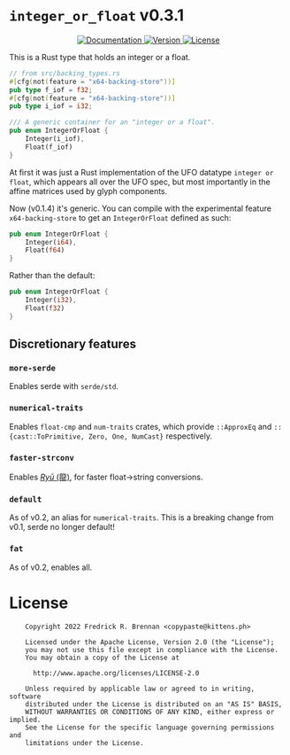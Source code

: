 # `integer_or_float` v0.3.1

<div align="center">
  <a href="https://docs.rs/integer_or_float">
    <img src="https://docs.rs/integer_or_float/badge.svg" alt="Documentation">
  </a>
  <a href="https://crates.io/crates/integer_or_float">
    <img src="https://img.shields.io/crates/v/integer_or_float.svg" alt="Version">
  </a>
  <a href="https://github.com/MFEK/integer_or_float.rlib/blob/master/LICENSE">
    <img src="https://img.shields.io/crates/l/integer_or_float.svg" alt="License">
  </a>
</div>

This is a Rust type that holds an integer or a float.

```rust
// from src/backing_types.rs
#[cfg(not(feature = "x64-backing-store"))]
pub type f_iof = f32;
#[cfg(not(feature = "x64-backing-store"))]
pub type i_iof = i32;

/// A generic container for an "integer or a float".
pub enum IntegerOrFloat {
    Integer(i_iof),
    Float(f_iof)
}
```

At first it was just a Rust implementation of the UFO datatype `integer or float`, which appears all over the UFO spec, but most importantly in the affine matrices used by glyph components.

Now (v0.1.4) it's generic. You can compile with the experimental feature `x64-backing-store` to get an `IntegerOrFloat` defined as such:

```rust
pub enum IntegerOrFloat {
    Integer(i64),
    Float(f64)
}
```

Rather than the default:

```rust
pub enum IntegerOrFloat {
    Integer(i32),
    Float(f32)
}
```

## Discretionary features
### `more-serde`
Enables serde with `serde/std`.

### `numerical-traits`
Enables `float-cmp` and `num-traits` crates, which provide `::ApproxEq` and `::{cast::ToPrimitive, Zero, One, NumCast}` respectively.

### `faster-strconv`
Enables [_Ryū_ (龍)](https://crates.io/crates/ryu), for faster float→string conversions.

### `default`
As of v0.2, an alias for `numerical-traits`. This is a breaking change from v0.1, serde no longer default!

### `fat`
As of v0.2, enables all.

# License

```plain
    Copyright 2022 Fredrick R. Brennan <copypaste@kittens.ph>

    Licensed under the Apache License, Version 2.0 (the "License");
    you may not use this file except in compliance with the License.
    You may obtain a copy of the License at

      http://www.apache.org/licenses/LICENSE-2.0

    Unless required by applicable law or agreed to in writing, software
    distributed under the License is distributed on an "AS IS" BASIS,
    WITHOUT WARRANTIES OR CONDITIONS OF ANY KIND, either express or implied.
    See the License for the specific language governing permissions and
    limitations under the License.
```
